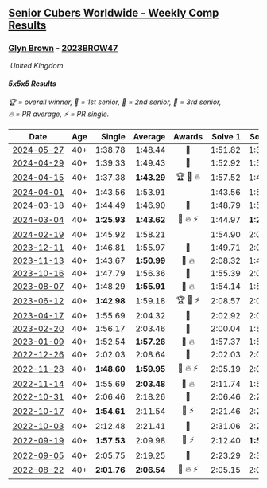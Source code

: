<style>table {white-space: nowrap;}</style>
<link rel="stylesheet" type="text/css" href="/scw-comp/css/flags.css" />

## [Senior Cubers Worldwide - Weekly Comp Results](/scw-comp/results/)
### [Glyn Brown](README.md) - [2023BROW47](https://www.worldcubeassociation.org/persons/2023BROW47?event=555)

<i class="flag flag-GB" />&nbsp;United Kingdom

#### 5x5x5 Results

<span style="white-space: nowrap;">🏆 = overall winner</span>, <span style="white-space: nowrap;">🥇 = 1st senior</span>, <span style="white-space: nowrap;">🥈 = 2nd senior</span>, <span style="white-space: nowrap;">🥉 = 3rd senior</span>, <span style="white-space: nowrap;">🔥 = PR average</span>, <span style="white-space: nowrap;">⚡ = PR single</span>.

| Date | Age | Single | Average | Awards | Solve 1 | Solve 2 | Solve 3 | Solve 4 | Solve 5 | Video |
| :--: | :--: | --: | --: | :--: | --: | --: | --: | --: | --: | :-- |
| [2024-05-27](../../results/2024-05-27/555.md) | 40+ | 1:38.78 | 1:48.44 | 🥈 | 1:51.82 | 1:38.78 | 1:52.26 | 2:02.45 | 1:41.23 | [Desktop](https://www.facebook.com/events/476090921456450/permalink/481792600886282) / [Mobile](https://m.facebook.com/events/476090921456450?view=permalink&id=481792600886282) |
| [2024-04-29](../../results/2024-04-29/555.md) | 40+ | 1:39.33 | 1:49.43 | 🥈 | 1:52.92 | 1:56.32 | 1:50.75 | 1:44.62 | 1:39.33 | [Desktop](https://www.facebook.com/events/457727373442774/permalink/466552509226927) / [Mobile](https://m.facebook.com/events/457727373442774?view=permalink&id=466552509226927) |
| [2024-04-15](../../results/2024-04-15/555.md) | 40+ | 1:37.38 | **1:43.29** | 🏆 🥇 🔥 | 1:57.52 | 1:46.53 | 1:37.38 | 1:43.78 | 1:39.56 | [Desktop](https://www.facebook.com/events/824973009507415/permalink/832745775396805) / [Mobile](https://m.facebook.com/events/824973009507415?view=permalink&id=832745775396805) |
| [2024-04-01](../../results/2024-04-01/555.md) | 40+ | 1:43.56 | 1:53.91 |  | 1:43.56 | 1:51.80 | 2:05.64 | 1:54.52 | 1:55.41 | [Desktop](https://www.facebook.com/events/3767623586842150/permalink/3776776289260213) / [Mobile](https://m.facebook.com/events/3767623586842150?view=permalink&id=3776776289260213) |
| [2024-03-18](../../results/2024-03-18/555.md) | 40+ | 1:44.49 | 1:46.90 | 🥉 | 1:48.79 | 1:52.12 | 1:45.25 | 1:44.49 | 1:46.66 | [Desktop](https://www.facebook.com/events/386186517521787/permalink/394180346722404) / [Mobile](https://m.facebook.com/events/386186517521787?view=permalink&id=394180346722404) |
| [2024-03-04](../../results/2024-03-04/555.md) | 40+ | **1:25.93** | **1:43.62** | 🥈 🔥 ⚡ | 1:44.97 | **1:25.93** | 1:58.82 | 1:50.92 | 1:34.98 | [Desktop](https://www.facebook.com/events/3564311457163699/permalink/3566790463582465) / [Mobile](https://m.facebook.com/events/3564311457163699?view=permalink&id=3566790463582465) |
| [2024-02-19](../../results/2024-02-19/555.md) | 40+ | 1:45.92 | 1:58.21 |  | 1:54.90 | 2:09.32 | 2:00.85 | 1:58.89 | 1:45.92 | [Desktop](https://www.facebook.com/events/937364477878870/permalink/940445364237448) / [Mobile](https://m.facebook.com/events/937364477878870?view=permalink&id=940445364237448) |
| [2023-12-11](../../results/2023-12-11/555.md) | 40+ | 1:46.81 | 1:55.97 | 🥈 | 1:49.71 | 2:03.92 | 1:46.81 | 2:07.70 | 1:54.27 | [Desktop](https://www.facebook.com/events/101679999707522/permalink/106786882530167) / [Mobile](https://m.facebook.com/events/101679999707522?view=permalink&id=106786882530167) |
| [2023-11-13](../../results/2023-11-13/555.md) | 40+ | 1:43.67 | **1:50.99** | 🥈 🔥 | 2:08.32 | 1:43.67 | 1:44.70 | 1:54.31 | 1:53.95 | [Desktop](https://www.facebook.com/events/1374628593479428/permalink/1380188206256800) / [Mobile](https://m.facebook.com/events/1374628593479428?view=permalink&id=1380188206256800) |
| [2023-10-16](../../results/2023-10-16/555.md) | 40+ | 1:47.79 | 1:56.36 | 🥈 | 1:55.39 | 2:01.70 | 1:47.79 | 2:07.42 | 1:52.00 | [Desktop](https://www.facebook.com/events/754076313399498/permalink/763123402494789) / [Mobile](https://m.facebook.com/events/754076313399498?view=permalink&id=763123402494789) |
| [2023-08-07](../../results/2023-08-07/555.md) | 40+ | 1:48.29 | **1:55.91** | 🥇 🔥 | 1:54.14 | 1:57.64 | 1:48.29 | 2:07.52 | 1:55.96 | [Desktop](https://www.facebook.com/events/310216218066087/permalink/316966980724344) / [Mobile](https://m.facebook.com/events/310216218066087?view=permalink&id=316966980724344) |
| [2023-06-12](../../results/2023-06-12/555.md) | 40+ | **1:42.98** | 1:59.18 | 🏆 🥇 ⚡ | 2:08.57 | 2:07.75 | 1:52.84 | **1:42.98** | 1:56.94 | [Desktop](https://www.facebook.com/events/575948201291091/permalink/580984144120830) / [Mobile](https://m.facebook.com/events/575948201291091?view=permalink&id=580984144120830) |
| [2023-04-17](../../results/2023-04-17/555.md) | 40+ | 1:55.69 | 2:04.32 | 🥈 | 2:02.92 | 2:08.63 | 2:01.42 | 1:55.69 | DNF | [Desktop](https://www.facebook.com/events/175752445390498/permalink/182308588068217) / [Mobile](https://m.facebook.com/events/175752445390498?view=permalink&id=182308588068217) |
| [2023-02-20](../../results/2023-02-20/555.md) | 40+ | 1:56.17 | 2:03.46 | 🥉 | 2:00.04 | 1:56.79 | 2:13.54 | 2:19.73 | 1:56.17 | [Desktop](https://www.facebook.com/events/751205503064846/permalink/758388232346573) / [Mobile](https://m.facebook.com/events/751205503064846?view=permalink&id=758388232346573) |
| [2023-01-09](../../results/2023-01-09/555.md) | 40+ | 1:52.54 | **1:57.26** | 🥈 🔥 | 1:57.37 | 1:52.54 | 1:57.94 | 1:56.47 | 2:25.50 | [Desktop](https://www.facebook.com/events/1531132474062600/permalink/1540957553080092) / [Mobile](https://m.facebook.com/events/1531132474062600?view=permalink&id=1540957553080092) |
| [2022-12-26](../../results/2022-12-26/555.md) | 40+ | 2:02.03 | 2:08.64 | 🥉 | 2:02.03 | 2:06.51 | 2:11.92 | 2:07.48 | 2:20.08 | [Desktop](https://www.facebook.com/events/699260168471197/permalink/707163774347503) / [Mobile](https://m.facebook.com/events/699260168471197?view=permalink&id=707163774347503) |
| [2022-11-28](../../results/2022-11-28/555.md) | 40+ | **1:48.60** | **1:59.95** | 🥈 🔥 ⚡ | 2:05.19 | 2:02.40 | 1:55.40 | 2:02.05 | **1:48.60** | [Desktop](https://www.facebook.com/events/1208453943094393/permalink/1218074062132381) / [Mobile](https://m.facebook.com/events/1208453943094393?view=permalink&id=1218074062132381) |
| [2022-11-14](../../results/2022-11-14/555.md) | 40+ | 1:55.69 | **2:03.48** | 🥈 🔥 | 2:11.74 | 1:58.15 | 2:06.65 | 1:55.69 | 2:05.64 | [Desktop](https://www.facebook.com/events/823524585526773/permalink/833130134566218) / [Mobile](https://m.facebook.com/events/823524585526773?view=permalink&id=833130134566218) |
| [2022-10-31](../../results/2022-10-31/555.md) | 40+ | 2:06.46 | 2:18.26 | 🥉 | 2:06.46 | 2:27.10 | 2:11.88 | 2:34.09 | 2:15.81 | [Desktop](https://www.facebook.com/events/635474734791505/permalink/643190620686583) / [Mobile](https://m.facebook.com/events/635474734791505?view=permalink&id=643190620686583) |
| [2022-10-17](../../results/2022-10-17/555.md) | 40+ | **1:54.61** | 2:11.54 | 🥈 ⚡ | 2:21.46 | 2:29.23 | 1:59.14 | 2:14.01 | **1:54.61** | [Desktop](https://www.facebook.com/events/5873184052742514/permalink/5898746493519603) / [Mobile](https://m.facebook.com/events/5873184052742514?view=permalink&id=5898746493519603) |
| [2022-10-03](../../results/2022-10-03/555.md) | 40+ | 2:12.48 | 2:21.41 | 🥈 | 2:31.06 | 2:26.33 | 2:19.03 | 2:18.86 | 2:12.48 | [Desktop](https://www.facebook.com/events/815539682815599/permalink/821788375524063) / [Mobile](https://m.facebook.com/events/815539682815599?view=permalink&id=821788375524063) |
| [2022-09-19](../../results/2022-09-19/555.md) | 40+ | **1:57.53** | 2:09.98 | 🥈 ⚡ | 2:12.40 | **1:57.53** | 2:09.84 | 2:21.85 | 2:07.69 | [Desktop](https://www.facebook.com/events/450657513693488/permalink/456963099729596) / [Mobile](https://m.facebook.com/events/450657513693488?view=permalink&id=456963099729596) |
| [2022-09-05](../../results/2022-09-05/555.md) | 40+ | 2:05.75 | 2:19.25 | 🥈 | 2:23.29 | 2:35.60 | 2:05.75 | 2:06.28 | 2:28.19 | [Desktop](https://www.facebook.com/events/448393960648054/permalink/455093979978052) / [Mobile](https://m.facebook.com/events/448393960648054?view=permalink&id=455093979978052) |
| [2022-08-22](../../results/2022-08-22/555.md) | 40+ | **2:01.76** | **2:06.54** | 🥈 🔥 ⚡ | 2:05.15 | 2:02.64 | 2:11.82 | 2:16.43 | **2:01.76** | [Desktop](https://www.facebook.com/events/542579854309231/permalink/551754373391779) / [Mobile](https://m.facebook.com/events/542579854309231?view=permalink&id=551754373391779) |


<!-- Global site tag (gtag.js) - Google Analytics -->
<script async src="https://www.googletagmanager.com/gtag/js?id=UA-86348435-3"></script>
<script>window.dataLayer = window.dataLayer || []; function gtag() {dataLayer.push(arguments);} gtag('js', new Date()); gtag('config', 'UA-86348435-3');</script>
